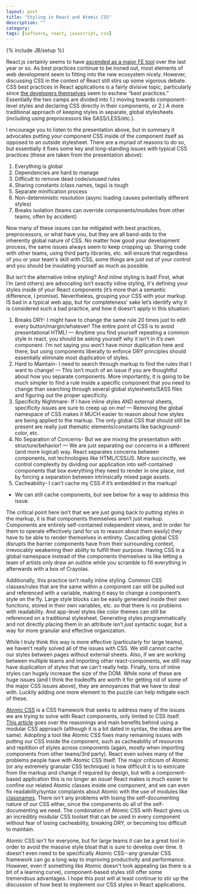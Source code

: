 ```yaml
---
layout: post
title: "Styling in React and Atomic CSS"
description: ""
category:
tags: [software, react, javascript, css]
---
```

{% include JB/setup %}

React.js certainly seems to have [ascended as a major FE tool](http://www.google.com/trends/explore?hl=en-US&q=angular.js,+react.js,+ember.js&date=1/2013+31m&cmpt=q&tz=Etc/GMT%2B7&tz=Etc/GMT%2B7&content=1) over the last year or so.  As best practices continue to be ironed out, most elements of web development seem to fitting into the new ecosystem nicely.  However, discussing CSS in the context of React still stirs up some vigorous debate.  CSS best practices in React applications is a fairly divisive topic, particularly since [the developers themselves](https://speakerdeck.com/vjeux/react-css-in-js) seem to eschew “best practices.”  Essentially the two camps are divided into 1.) moving towards component-level styles and declaring CSS directly in their components, or 2.) A more traditional approach of keeping styles in separate, global stylesheets (including using preprocessors like SASS/LESS/etc.).

I encourage you to listen to the presentation above, but in summary it advocates putting your component CSS inside of the component itself as opposed to an outside stylesheet.  There are a myriad of reasons to do so, but essentially it fixes some key and long-standing issues with typical CSS practices (these are taken from the presentation above):

1. Everything is global
2. Dependencies are hard to manage
3. Difficult to remove dead code/unused rules
4. Sharing constants (class names, tags) is tough
5. Separate minification process
6. Non-deterministic resolution (async loading causes potentially different styles)
7. Breaks isolation (teams can override components/modules from other teams, often by accident)


Now many of these issues can be mitigated with best practices, preprocessors, or what have you, but they are all band-aids to the inherently global nature of CSS.   No matter how good your development process, the same issues always seem to keep cropping up.  Sharing code with other teams, using third party libraries, etc. will ensure that regardless of you or your team's skill with CSS, some things are just out of your control and you should be insulating yourself as much as possible.

But isn't the alternative inline styling? And inline styling is bad!  First, what I’m (and others) are advocating isn’t exactly inline styling, it's defining your styles inside of your React components (it’s more than a semantic difference, I promise).  Nevertheless, grouping your CSS with your markup IS bad in a typical web app, but for completeness' sake let’s identify why it is considered such a bad practice, and how it doesn’t apply in this situation:

1.  Breaks DRY- I might have to change the same rule 20 times just to edit every button/margin/whatever!  The entire point of CSS is to avoid presentational HTML!
—  Anytime you find yourself repeating a common style in react, you should be asking yourself why it isn’t in it’s own component.  I’m not saying you won’t have minor duplication here and there, but using components liberally to enforce DRY principles should essentially eliminate most duplication of styles.
2.  Hard to Maintain- I need to search through markup to find the rules that I want to change!
—  This isn’t much of an issue if you are thoughtful about how you separate components.  More importantly, it is going to be much simpler to find a rule inside a specific component that you need to change than searching through several global stylesheets/SASS files and figuring out the proper specificity.
3.  Specificity Nightmare- If I have inline styles AND external sheets, specificity issues are sure to creep up on me!
—  Removing the global namespace of CSS makes it MUCH easier to reason about how styles are being applied to the markup.  The only global CSS that should still be present are really just thematic elements/constants like background-color, etc.
4.  No Separation of Concerns- But we are mixing the presentation with structure/behavior!
—  We are just separating our concerns in a different (and more logical) way.  React separates concerns between components, not technologies like HTML/CSS/JS.  More succinctly, we control complexity by dividing our application into self-contained components that box everything they need to render in one place, not by forcing a separation between intrinsically mixed page assets.
5.  Cacheability- I can’t cache my CSS if it’s embedded in the markup!
-  We can still cache components, but see below for a way to address this issue.

The critical point here isn’t that we are just going back to putting styles in the markup, it is that components themselves aren’t just markup. Components are entirely self-contained independent views, and in order for them to operate effectively (and for us to reason about them easily) they have to be able to render themselves in entirety.  Cascading global CSS disrupts the barrier components have from their surrounding context, irrevocably weakening their ability to fulfill their purpose.  Having CSS in a global namespace instead of the components themselves is like letting a team of artists only draw an outline while you scramble to fill everything in afterwards with a box of Crayolas.

Additionally, this practice isn’t really inline styling. Common CSS classes/rules that are the same within a component can still be pulled out and referenced with a variable, making it easy to change a component’s style on the fly.  Large style blocks can be easily generated inside their own functions, stored in their own variables, etc. so that there is no problems with readability.  And app-level styles like color themes can still be referenced on a traditional stylesheet.  Generating styles programmatically and not directly placing them in an attribute isn’t just syntactic sugar, but a way for more granular and effective organization.

While I truly  think this way is more effective (particularly for large teams), we haven’t really solved all of the issues with CSS.  We still cannot cache our styles between pages without external sheets.  Also, if we are working between multiple teams and importing other react-components, we still may have duplication of styles that we can't really help.  Finally, tons of inline styles can hugely increase the size of the DOM.  While none of these are huge issues (and I think the tradeoffs are worth it for getting rid of some of the major CSS issues above), they are annoyances that we have to deal with.  Luckily adding one more element to the puzzle can help mitigate each of these.

[Atomic CSS](http://acss.io/) is a CSS framework that seeks to address many of the issues we are trying to solve with React components, only limited to CSS itself.  [This article](http://www.smashingmagazine.com/2013/10/21/challenging-css-best-practices-atomic-approach/) goes over the reasonings and main benefits behind using a modular CSS approach (although it is a bit dated in syntax, the ideas are the same).  Adopting a tool like Atomic CSS fixes many remaining issues with putting our CSS inside the component, such as cacheability of resources and repitition of styles across components (again, mostly when importing components from other teams/3rd party).  React even solves many of the problems people have with Atomic CSS itself.  The major criticism of Atomic (or any extremely granular CSS technique) is how difficult it is to extricate from the markup and change if required by design, but with a component-based application this is no longer an issue!  React makes is much easier to confine our related Atomic classes inside one component, and we can even fix readability/syntax complaints about Atomic with the use of modules like [classnames](https://github.com/JedWatson/classnames).  There isn't any problems with losing the self-documenting nature of our CSS either, since the components do all of the self-documenting we need.  The combination of Atomic CSS with React gives us an incredibly modular CSS toolset that can be used in every component without fear of losing cacheability, breaking DRY, or becoming too difficult to maintain.

Atomic CSS isn't for everyone, but for large teams it can be a great tool in order to avoid the massive style bloat that is sure to develop over time.  It doesn't even need to be specifically Atomic CSS--any granular CSS framework can go a long way to improving productivity and performance.  However, even if something like Atomic doesn't look appealing (as there is a bit of a learning curve), component-based styles still offer some tremendous advantages.  I hope this post will at least continue to stir up the discussion of how best to implement our CSS styles in React applications.

